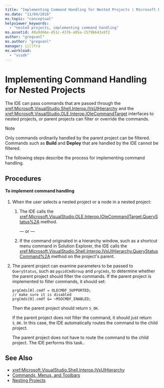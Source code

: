 ```yaml
---
title: "Implementing Command Handling for Nested Projects | Microsoft Docs"
ms.date: "11/04/2016"
ms.topic: "conceptual"
helpviewer_keywords:
  - "nested projects, implementing command handling"
ms.assetid: 48a9d66e-d51c-4376-a95a-15796643a9f2
author: "gregvanl"
ms.author: "gregvanl"
manager: jillfra
ms.workload:
  - "vssdk"
---
```

# Implementing Command Handling for Nested Projects
The IDE can pass commands that are passed through the <xref:Microsoft.VisualStudio.Shell.Interop.IVsUIHierarchy> and the <xref:Microsoft.VisualStudio.OLE.Interop.IOleCommandTarget> interfaces to nested projects, or parent projects can filter or override the commands.

> [!NOTE]
>  Only commands ordinarily handled by the parent project can be filtered. Commands such as **Build** and **Deploy** that are handled by the IDE cannot be filtered.

 The following steps describe the process for implementing command handling.

## Procedures

#### To implement command handling

1. When the user selects a nested project or a node in a nested project:

   1. The IDE calls the <xref:Microsoft.VisualStudio.OLE.Interop.IOleCommandTarget.QueryStatus%2A> method.

      — or —

   2. If the command originated in a hierarchy window, such as a shortcut menu command in Solution Explorer, the IDE calls the <xref:Microsoft.VisualStudio.Shell.Interop.IVsUIHierarchy.QueryStatusCommand%2A> method on the project's parent.

2. The parent project can examine parameters to be passed to `QueryStatus`, such as `pguidCmdGroup` and `prgCmds`, to determine whether the parent project should filter the commands. If the parent project is implemented to filter commands, it should set:

   ```
   prgCmds[0].cmdf = OLECMDF_SUPPORTED;
   // make sure it is disabled
   prgCmds[0].cmdf &= ~MSOCMDF_ENABLED;
   ```

    Then the parent project should return `S_OK`.

    If the parent project does not filter the command, it should just return `S_OK`. In this case, the IDE automatically routes the command to the child project.

    The parent project does not have to route the command to the child project. The IDE performs this task..

## See Also
- <xref:Microsoft.VisualStudio.Shell.Interop.IVsUIHierarchy>
- [Commands, Menus, and Toolbars](../../extensibility/internals/commands-menus-and-toolbars.md)
- [Nesting Projects](../../extensibility/internals/nesting-projects.md)